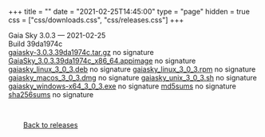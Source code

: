 +++
title = ""
date = "2021-02-25T14:45:00"
type = "page"
hidden = true
css = ["css/downloads.css", "css/releases.css"]
+++

<div class="download-container">
<div id="download-title">
<i class="fa-solid fa-tag"></i>
Gaia Sky <span class="downloads-version">3.0.3</span> — <i class="fa-solid fa-clock"></i>
<time class="downloads-releasedate" datetime="2021-02-25T14:45:00" title="Published: 2021-02-25T14:45:00">2021-02-25</time></div>
<div class="downloads-build">Build 39da1974c</div>
<div class="download-section">
<a href="https://gaia.ari.uni-heidelberg.de/gaiasky/releases/3.0.3.39da1974c/gaiasky-3.0.3.39da1974c.tar.gz" class="download-button">gaiasky-3.0.3.39da1974c.tar.gz</a>
<span class="signature">no signature</span>
<a href="https://gaia.ari.uni-heidelberg.de/gaiasky/releases/3.0.3.39da1974c/GaiaSky_3.0.3.39da1974c_x86_64.appimage" class="download-button">GaiaSky_3.0.3.39da1974c_x86_64.appimage</a>
<span class="signature">no signature</span>
<a href="https://gaia.ari.uni-heidelberg.de/gaiasky/releases/3.0.3.39da1974c/gaiasky_linux_3_0_3.deb" class="download-button">gaiasky_linux_3_0_3.deb</a>
<span class="signature">no signature</span>
<a href="https://gaia.ari.uni-heidelberg.de/gaiasky/releases/3.0.3.39da1974c/gaiasky_linux_3_0_3.rpm" class="download-button">gaiasky_linux_3_0_3.rpm</a>
<span class="signature">no signature</span>
<a href="https://gaia.ari.uni-heidelberg.de/gaiasky/releases/3.0.3.39da1974c/gaiasky_macos_3_0_3.dmg" class="download-button">gaiasky_macos_3_0_3.dmg</a>
<span class="signature">no signature</span>
<a href="https://gaia.ari.uni-heidelberg.de/gaiasky/releases/3.0.3.39da1974c/gaiasky_unix_3_0_3.sh" class="download-button">gaiasky_unix_3_0_3.sh</a>
<span class="signature">no signature</span>
<a href="https://gaia.ari.uni-heidelberg.de/gaiasky/releases/3.0.3.39da1974c/gaiasky_windows-x64_3_0_3.exe" class="download-button">gaiasky_windows-x64_3_0_3.exe</a>
<span class="signature">no signature</span>
<a href="https://gaia.ari.uni-heidelberg.de/gaiasky/releases/3.0.3.39da1974c/md5sums" class="download-button">md5sums</a>
<span class="signature">no signature</span>
<a href="https://gaia.ari.uni-heidelberg.de/gaiasky/releases/3.0.3.39da1974c/sha256sums" class="download-button">sha256sums</a>
<span class="signature">no signature</span>
</div>
</div>

<p class="center-text" style="padding: 30px;">
<i class="fa-solid fa-circle-arrow-left"></i> <a href="/downloads/releases">Back to releases</a>
</p>
